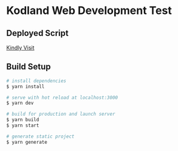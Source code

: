 # Kodland Web Development Test

## Deployed Script

[Kindly Visit](https://kodland.satrio.ac/)

## Build Setup

```bash
# install dependencies
$ yarn install

# serve with hot reload at localhost:3000
$ yarn dev

# build for production and launch server
$ yarn build
$ yarn start

# generate static project
$ yarn generate
```
